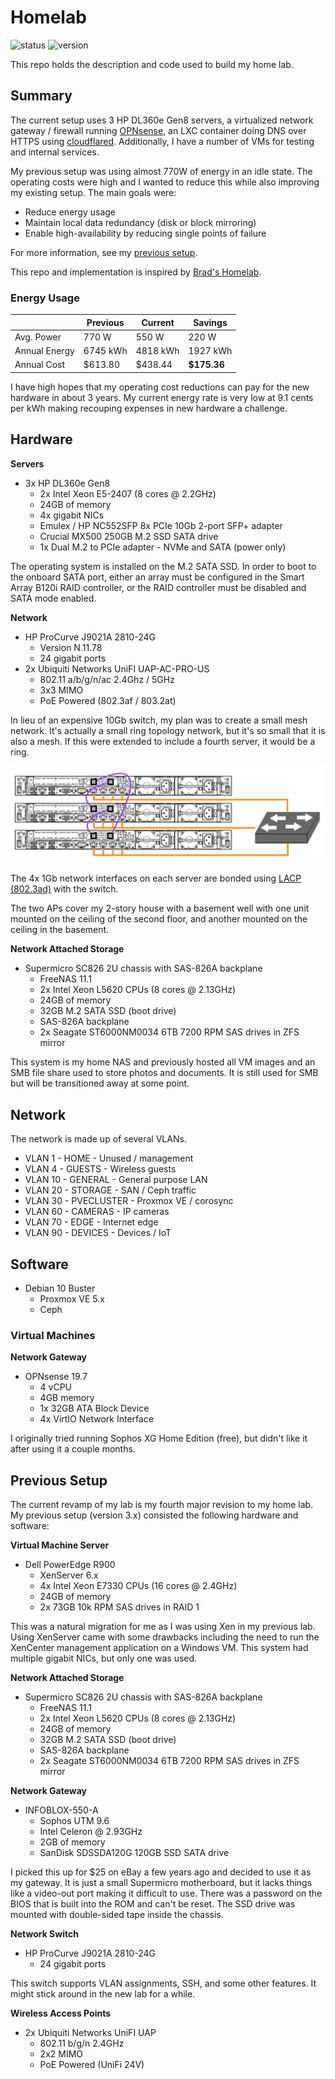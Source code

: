 # Homelab

![status](https://img.shields.io/static/v1?label=status&message=work%20in%20progress&color=ORANGE)
![version](https://img.shields.io/badge/version-4.0.0-green)

This repo holds the description and code used to build my home lab.

## Summary

The current setup uses 3 HP DL360e Gen8 servers, a virtualized network gateway / firewall running [OPNsense](https://opnsense.org/), an LXC container doing DNS over HTTPS using [cloudflared](https://github.com/cloudflare/cloudflared). Additionally, I have a number of VMs for testing and internal services.

My previous setup was using almost 770W of energy in an idle state. The operating costs were high and I wanted to reduce this while also improving my existing setup. The main goals were:

- Reduce energy usage
- Maintain local data redundancy (disk or block mirroring)
- Enable high-availability by reducing single points of failure

For more information, see my [previous setup](#previous-setup).

This repo and implementation is inspired by [Brad's Homelab](https://github.com/bradfitz/homelab).

### Energy Usage

|   | Previous | Current | Savings |
|---|---|---|---|
| Avg. Power | 770 W | 550 W | 220 W |
| Annual Energy | 6745 kWh | 4818 kWh | 1927 kWh |
| Annual Cost | $613.80 | $438.44 | **$175.36** |

I have high hopes that my operating cost reductions can pay for the new hardware in about 3 years. My current energy rate is very low at 9.1 cents per kWh making recouping expenses in new hardware a challenge.

## Hardware

**Servers**

- 3x HP DL360e Gen8
  - 2x Intel Xeon E5-2407 (8 cores @ 2.2GHz)
  - 24GB of memory
  - 4x gigabit NICs
  - Emulex / HP NC552SFP 8x PCIe 10Gb 2-port SFP+ adapter
  - Crucial MX500 250GB M.2 SSD SATA drive
  - 1x Dual M.2 to PCIe adapter - NVMe and SATA (power only)

The operating system is installed on the M.2 SATA SSD. In order to boot to the onboard SATA port, either an array must be configured in the Smart Array B120i RAID controller, or the RAID controller must be disabled and SATA mode enabled.

**Network**

- HP ProCurve J9021A 2810-24G
  - Version N.11.78
  - 24 gigabit ports
- 2x Ubiquiti Networks UniFI UAP-AC-PRO-US
  - 802.11 a/b/g/n/ac 2.4Ghz / 5GHz
  - 3x3 MIMO
  - PoE Powered (802.3af / 803.2at)

In lieu of an expensive 10Gb switch, my plan was to create a small mesh network. It's actually a small ring topology network, but it's so small that it is also a mesh. If this were extended to include a fourth server, it would be a ring.

![](images/network_layout.png)

The 4x 1Gb network interfaces on each server are bonded using  [LACP (802.3ad)](https://en.wikipedia.org/wiki/Link_aggregation) with the switch.

The two APs cover my 2-story house with a basement well with one unit mounted on the ceiling of the second floor, and another mounted on the ceiling in the basement.

**Network Attached Storage**

- Supermicro SC826 2U chassis with SAS-826A backplane
  - FreeNAS 11.1
  - 2x Intel Xeon L5620 CPUs (8 cores @ 2.13GHz)
  - 24GB of memory
  - 32GB M.2 SATA SSD (boot drive)
  - SAS-826A backplane
  - 2x Seagate ST6000NM0034 6TB 7200 RPM SAS drives in ZFS mirror

This system is my home NAS and previously hosted all VM images and an SMB file share used to store photos and documents. It is still used for SMB but will be transitioned away at some point.

## Network

The network is made up of several VLANs.

- VLAN 1 - HOME - Unused / management
- VLAN 4 - GUESTS - Wireless guests
- VLAN 10 - GENERAL - General purpose LAN
- VLAN 20 - STORAGE - SAN / Ceph traffic
- VLAN 30 - PVECLUSTER - Proxmox VE / corosync
- VLAN 60 - CAMERAS - IP cameras
- VLAN 70 - EDGE - Internet edge
- VLAN 90 - DEVICES - Devices / IoT

## Software

- Debian 10 Buster
  - Proxmox VE 5.x
  - Ceph

### Virtual Machines

**Network Gateway**

- OPNsense 19.7
  - 4 vCPU
  - 4GB memory
  - 1x 32GB ATA Block Device
  - 4x VirtIO Network Interface

I originally tried running Sophos XG Home Edition (free), but didn't like it after using it a couple months.

## Previous Setup

The current revamp of my lab is my fourth major revision to my home lab. My previous setup (version 3.x) consisted the following hardware and software:

**Virtual Machine Server**

- Dell PowerEdge R900
  - XenServer 6.x
  - 4x Intel Xeon E7330 CPUs (16 cores @ 2.4GHz)
  - 24GB of memory
  - 2x 73GB 10k RPM SAS drives in RAID 1

This was a natural migration for me as I was using Xen in my previous lab. Using XenServer came with some drawbacks including the need to run the XenCenter management application on a Windows VM. This system had multiple gigabit NICs, but only one was used.

**Network Attached Storage**

- Supermicro SC826 2U chassis with SAS-826A backplane
  - FreeNAS 11.1
  - 2x Intel Xeon L5620 CPUs (8 cores @ 2.13GHz)
  - 24GB of memory
  - 32GB M.2 SATA SSD (boot drive)
  - SAS-826A backplane
  - 2x Seagate ST6000NM0034 6TB 7200 RPM SAS drives in ZFS mirror

**Network Gateway**

- INFOBLOX-550-A
  - Sophos UTM 9.6
  - Intel Celeron @ 2.93GHz
  - 2GB of memory
  - SanDisk SDSSDA120G 120GB SSD SATA drive

I picked this up for $25 on eBay a few years ago and decided to use it as my gateway. It is just a small Supermicro motherboard, but it lacks things like a video-out port making it difficult to use. There was a password on the BIOS that is built into the ROM and can't be reset. The SSD drive was mounted with double-sided tape inside the chassis.

**Network Switch**

- HP ProCurve J9021A 2810-24G
  - 24 gigabit ports

This switch supports VLAN assignments, SSH, and some other features. It might stick around in the new lab for a while.

**Wireless Access Points**

- 2x Ubiquiti Networks UniFI UAP
  - 802.11 b/g/n 2.4GHz
  - 2x2 MIMO
  - PoE Powered (UniFi 24V)
